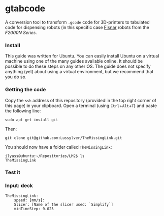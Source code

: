 # gtabcode

A conversion tool to transform `.gcode` code for 3D-printers to tabulated code for dispensing robots (in this specific case [Fisnar](http://www.fisnar.com/products/desktop-robots/f2000n-series) robots from the _F2000N Series_.

### Install

This guide was written for Ubuntu. You can easily install Ubuntu on a virtual machine using one of the many guides available online. It should be possible to do these steps on any other OS. The guide does not specify anything (yet) about using a virtual environment, but we recommend that you do so.

### Getting the code

Copy the `ssh` address of this repository (provided in the top right corner of this page) in your clipboard. Open a terminal (using `Ctrl`+`Alt`+`T`) and paste the following line:

`sudo apt-get install git`

Then:

`git clone git@github.com:Lussylver/TheMissingLink.git`

You should now have a folder called `TheMissingLink`:

```terminal
ilyass@ubuntu:~/Repositories/LM2$ ls
TheMissingLink
```

### Test it

### Input: deck

```
TheMissingLink:
    speed: [mm/s]:
    Slicer: [Name of the slicer used: `Simplify`]
    minTimeStep: 0.025
```
